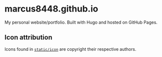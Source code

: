 # marcus8448.github.io

My personal website/portfolio.
Built with Hugo and hosted on GitHub Pages.

## Icon attribution
Icons found in [`static/icon`](./static/icon) are copyright their respective authors.
